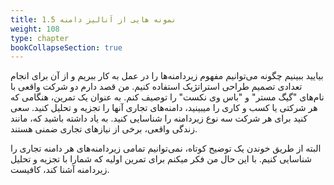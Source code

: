```yaml
---
title: 1.5 نمونه هایی از آنالیز دامنه
weight: 108
type: chapter
bookCollapseSection: true
---
```


بیایید ببینیم چگونه می‌توانیم مفهوم زیردامنه‌ها را در عمل به کار ببریم و از آن برای انجام تعدادی تصمیم طراحی استراتژیک استفاده کنیم. من قصد دارم دو شرکت واقعی با نام‌های "گیگ مستر" و "باس وی نکست" را توصیف کنم. به عنوان یک تمرین، هنگامی که هر شرکتی یا کسب و کاری را میبینید، دامنه‌های تجاری آنها را تجزیه و تحلیل کنید. سعی کنید برای هر شرکت سه نوع زیردامنه را شناسایی کنید. به یاد داشته باشید که، مانند زندگی واقعی، برخی از نیازهای تجاری ضمنی هستند.

البته از طریق خوندن یک توضیح کوتاه، نمی‌توانیم تمامی زیردامنه‌های هر دامنه تجاری را شناسایی کنیم. با این حال من فکر میکنم برای تمرین اولیه که شمارا با تجزیه و تحلیل زیردامنه آشنا کند، کافیست.
